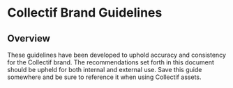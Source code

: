 # Collectif Brand Guidelines

## Overview

These guidelines have been developed to uphold accuracy and consistency for the Collectif brand. The recommendations set forth in this document should be upheld for both internal and external use. Save this guide somewhere and be sure to reference it when using Collectif assets.